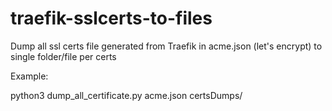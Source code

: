 # traefik-sslcerts-to-files
Dump all ssl certs file generated from Traefik in acme.json (let's encrypt) to single folder/file per certs

Example:

python3 dump_all_certificate.py acme.json certsDumps/

